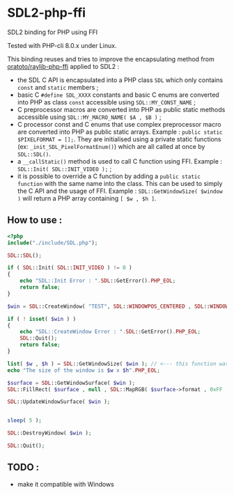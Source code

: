 # SDL2-php-ffi
SDL2 binding for PHP using FFI

Tested with PHP-cli 8.0.x under Linux.


This binding reuses and tries to improve the encapsulating method from [oratoto/raylib-php-ffi](https://github.com/oraoto/raylib-php-ffi) applied to SDL2 :

- the SDL C API is encapsulated into a PHP class `SDL` which only contains `const` and `static` members ;
- basic C `#define SDL_XXXX` constants and basic C enums are converted into PHP as class `const` accessible using `SDL::MY_CONST_NAME` ;
- C preprocessor macros are converted into PHP as public static methods accessible using `SDL::MY_MACRO_NAME( $A , $B )` ;
- C processor const and C enums that use complex preprocessor macro are converted into PHP as public static arrays. Example : ` public static $PIXELFORMAT = []; `. They are initialised using a private static functions (ex: `_init_SDL_PixelFormatEnum()`) which are all called at once by ` SDL::SDL() `.
- a `__callStatic()` method is used to call C function using FFI. Example : `` SDL::Init( SDL::INIT_VIDEO ); `` ;
- it is possible to override a C function by adding a ` public static function ` with the same name into the class. This can be used to simply the C API and the usage of FFI. Example : ` SDL::GetWindowSize( $window ) ` will return a PHP array containing ` [ $w , $h ] `.

## How to use :

```` PHP
<?php
include("./include/SDL.php");

SDL::SDL();

if ( SDL::Init( SDL::INIT_VIDEO ) != 0 )
{
	echo "SDL::Init Error : ".SDL::GetError().PHP_EOL;
	return false;
}

$win = SDL::CreateWindow( "TEST", SDL::WINDOWPOS_CENTERED , SDL::WINDOWPOS_CENTERED , 640 , 480 , SDL::WINDOW_SHOWN );

if ( ! isset( $win ) )
{
	echo "SDL::CreateWindow Error : ".SDL::GetError().PHP_EOL;
	SDL::Quit();
	return false;
}

list( $w , $h ) = SDL::GetWindowSize( $win ); // <--- this function was overriden to simplify
echo "The size of the window is $w x $h".PHP_EOL;

$surface = SDL::GetWindowSurface( $win );
SDL::FillRect( $surface , null , SDL::MapRGB( $surface->format , 0xFF , 0xFF , 0xFF ) );

SDL::UpdateWindowSurface( $win );


sleep( 5 );

SDL::DestroyWindow( $win );

SDL::Quit();
````


## TODO :
- make it compatible with Windows
